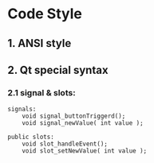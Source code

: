 # Code Style
## 1. ANSI style
## 2. Qt special syntax
### 2.1 signal & slots:

	signals:
		void signal_buttonTriggerd();
		void signal_newValue( int value );

	public slots:
		void slot_handleEvent();
		void slot_setNewValue( int value );

